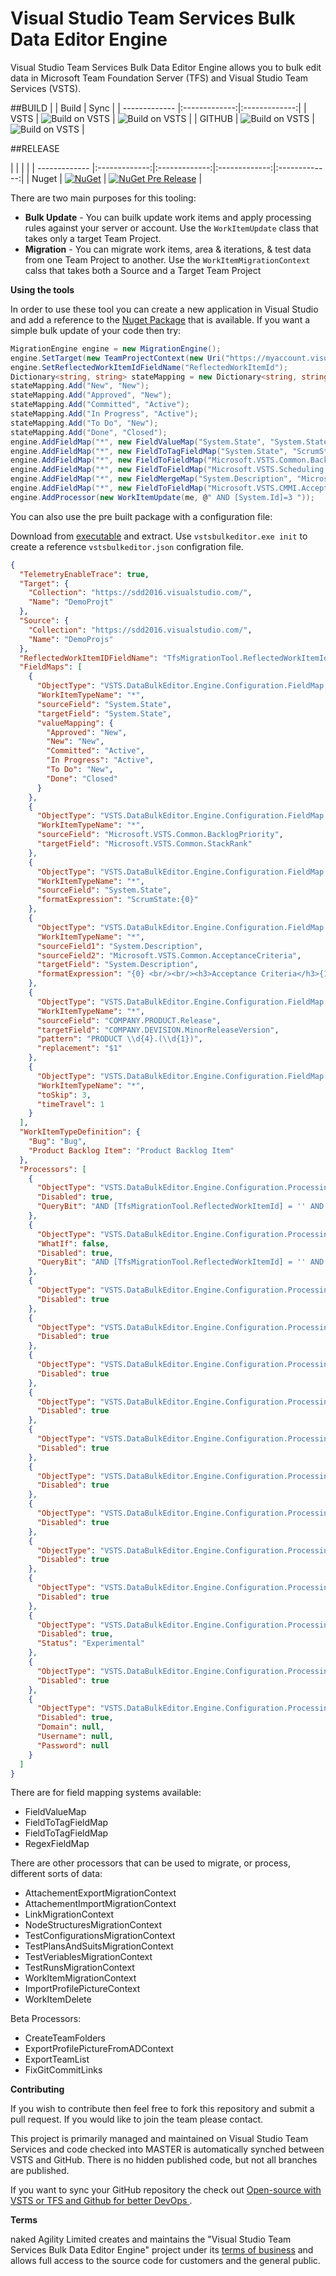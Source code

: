 # Visual Studio Team Services Bulk Data Editor Engine

Visual Studio Team Services Bulk Data Editor Engine allows you to bulk edit data in Microsoft Team Foundation Server (TFS) and Visual Studio Team Services (VSTS).

##BUILD
|         | Build           | Sync           |
| ------------- |:-------------:|:-------------:|
| VSTS      | ![Build on VSTS](https://nkdagility.visualstudio.com/_apis/public/build/definitions/1b52ce63-eccc-41c8-88f9-ae6ebeefdc63/57/badge) | ![Build on VSTS](https://nkdagility.visualstudio.com/_apis/public/build/definitions/1b52ce63-eccc-41c8-88f9-ae6ebeefdc63/58/badge) | 
| GITHUB      | ![Build on VSTS](https://nkdagility.visualstudio.com/_apis/public/build/definitions/1b52ce63-eccc-41c8-88f9-ae6ebeefdc63/60/badge)     | ![Build on VSTS](https://nkdagility.visualstudio.com/_apis/public/build/definitions/1b52ce63-eccc-41c8-88f9-ae6ebeefdc63/59/badge)      |

##RELEASE

|         |  |  |
| ------------- |:-------------:|:-------------:|:-------------:|:-------------:|
| Nuget      | [![NuGet](https://img.shields.io/nuget/v/VSTS.DataBulkEditor.Engine.svg?maxAge=2592000)]() | [![NuGet Pre Release](https://img.shields.io/nuget/vpre/VSTS.DataBulkEditor.Engine.svg?maxAge=2592000)]() |

 There are two main purposes for this tooling:

- **Bulk Update** - You can builk update work items and apply processing rules against your server or account. Use the `WorkItemUpdate` class that takes only a target Team Project. 
- **Migration** - You can migrate work items, area & iterations, & test data from one Team Project to another. Use the `WorkItemMigrationContext` calss that takes both a Source and a Target Team Project

**Using the tools**

In order to use these tool you can create a new application in Visual Studio and add a reference to the [Nuget Package]() that is available. If you want a simple bulk update of your code then try:

```csharp
MigrationEngine engine = new MigrationEngine();
engine.SetTarget(new TeamProjectContext(new Uri("https://myaccount.visualstudio.com/"), "MyFirstTeamProject"));
engine.SetReflectedWorkItemIdFieldName("ReflectedWorkItemId");
Dictionary<string, string> stateMapping = new Dictionary<string, string>();
stateMapping.Add("New", "New");
stateMapping.Add("Approved", "New");
stateMapping.Add("Committed", "Active");
stateMapping.Add("In Progress", "Active");
stateMapping.Add("To Do", "New");
stateMapping.Add("Done", "Closed");
engine.AddFieldMap("*", new FieldValueMap("System.State", "System.State", stateMapping));
engine.AddFieldMap("*", new FieldToTagFieldMap("System.State", "ScrumState:{0}"));
engine.AddFieldMap("*", new FieldToFieldMap("Microsoft.VSTS.Common.BacklogPriority", "Microsoft.VSTS.Common.StackRank"));
engine.AddFieldMap("*", new FieldToFieldMap("Microsoft.VSTS.Scheduling.Effort", "Microsoft.VSTS.Scheduling.StoryPoints"));
engine.AddFieldMap("*", new FieldMergeMap("System.Description", "Microsoft.VSTS.Common.AcceptanceCriteria", "System.Description", @"{0} <br/><br/><h3>Acceptance Criteria</h3>{1}"));
engine.AddFieldMap("*", new FieldToFieldMap("Microsoft.VSTS.CMMI.AcceptanceCriteria", "COMPANY.DEVISION.Analysis"));
engine.AddProcessor(new WorkItemUpdate(me, @" AND [System.Id]=3 "));
```

You can also use the pre built package with a configuration file:

Download from [executable](https://github.com/nkdAgility/vsts-data-bulk-editor/releases) and extract. Use `vstsbulkeditor.exe init` to create a reference `vstsbulkeditor.json` configration file.

```json
{
  "TelemetryEnableTrace": true,
  "Target": {
    "Collection": "https://sdd2016.visualstudio.com/",
    "Name": "DemoProjt"
  },
  "Source": {
    "Collection": "https://sdd2016.visualstudio.com/",
    "Name": "DemoProjs"
  },
  "ReflectedWorkItemIDFieldName": "TfsMigrationTool.ReflectedWorkItemId",
  "FieldMaps": [
    {
      "ObjectType": "VSTS.DataBulkEditor.Engine.Configuration.FieldMap.FieldValueMapConfig",
      "WorkItemTypeName": "*",
      "sourceField": "System.State",
      "targetField": "System.State",
      "valueMapping": {
        "Approved": "New",
        "New": "New",
        "Committed": "Active",
        "In Progress": "Active",
        "To Do": "New",
        "Done": "Closed"
      }
    },
    {
      "ObjectType": "VSTS.DataBulkEditor.Engine.Configuration.FieldMap.FieldtoFieldMapConfig",
      "WorkItemTypeName": "*",
      "sourceField": "Microsoft.VSTS.Common.BacklogPriority",
      "targetField": "Microsoft.VSTS.Common.StackRank"
    },
    {
      "ObjectType": "VSTS.DataBulkEditor.Engine.Configuration.FieldMap.FieldtoTagMapConfig",
      "WorkItemTypeName": "*",
      "sourceField": "System.State",
      "formatExpression": "ScrumState:{0}"
    },
    {
      "ObjectType": "VSTS.DataBulkEditor.Engine.Configuration.FieldMap.FieldMergeMapConfig",
      "WorkItemTypeName": "*",
      "sourceField1": "System.Description",
      "sourceField2": "Microsoft.VSTS.Common.AcceptanceCriteria",
      "targetField": "System.Description",
      "formatExpression": "{0} <br/><br/><h3>Acceptance Criteria</h3>{1}"
    },
    {
      "ObjectType": "VSTS.DataBulkEditor.Engine.Configuration.FieldMap.RegexFieldMapConfig",
      "WorkItemTypeName": "*",
      "sourceField": "COMPANY.PRODUCT.Release",
      "targetField": "COMPANY.DEVISION.MinorReleaseVersion",
      "pattern": "PRODUCT \\d{4}.(\\d{1})",
      "replacement": "$1"
    },
    {
      "ObjectType": "VSTS.DataBulkEditor.Engine.Configuration.FieldMap.TreeToTagMapConfig",
      "WorkItemTypeName": "*",
      "toSkip": 3,
      "timeTravel": 1
    }
  ],
  "WorkItemTypeDefinition": {
    "Bug": "Bug",
    "Product Backlog Item": "Product Backlog Item"
  },
  "Processors": [
    {
      "ObjectType": "VSTS.DataBulkEditor.Engine.Configuration.Processing.WorkItemMigrationConfig",
      "Disabled": true,
      "QueryBit": "AND [TfsMigrationTool.ReflectedWorkItemId] = '' AND  [Microsoft.VSTS.Common.ClosedDate] = '' AND [System.WorkItemType] IN ('Shared Steps', 'Shared Parameter', 'Test Case', 'Requirement', 'Task', 'User Story', 'Bug')"
    },
    {
      "ObjectType": "VSTS.DataBulkEditor.Engine.Configuration.Processing.WorkItemUpdateConfig",
      "WhatIf": false,
      "Disabled": true,
      "QueryBit": "AND [TfsMigrationTool.ReflectedWorkItemId] = '' AND  [Microsoft.VSTS.Common.ClosedDate] = '' AND [System.WorkItemType] IN ('Shared Steps', 'Shared Parameter', 'Test Case', 'Requirement', 'Task', 'User Story', 'Bug')"
    },
    {
      "ObjectType": "VSTS.DataBulkEditor.Engine.Configuration.Processing.NodeStructuresMigrationConfig",
      "Disabled": true
    },
    {
      "ObjectType": "VSTS.DataBulkEditor.Engine.Configuration.Processing.LinkMigrationConfig",
      "Disabled": true
    },
    {
      "ObjectType": "VSTS.DataBulkEditor.Engine.Configuration.Processing.WorkItemPostProcessingConfig",
      "Disabled": true
    },
    {
      "ObjectType": "VSTS.DataBulkEditor.Engine.Configuration.Processing.WorkItemDeleteConfig",
      "Disabled": true
    },
    {
      "ObjectType": "VSTS.DataBulkEditor.Engine.Configuration.Processing.AttachementExportMigrationConfig",
      "Disabled": true
    },
    {
      "ObjectType": "VSTS.DataBulkEditor.Engine.Configuration.Processing.AttachementImportMigrationConfig",
      "Disabled": true
    },
    {
      "ObjectType": "VSTS.DataBulkEditor.Engine.Configuration.Processing.TestVeriablesMigrationConfig",
      "Disabled": true
    },
    {
      "ObjectType": "VSTS.DataBulkEditor.Engine.Configuration.Processing.TestConfigurationsMigrationConfig",
      "Disabled": true
    },
    {
      "ObjectType": "VSTS.DataBulkEditor.Engine.Configuration.Processing.TestPlansAndSuitsMigrationConfig",
      "Disabled": true
    },
    {
      "ObjectType": "VSTS.DataBulkEditor.Engine.Configuration.Processing.TestRunsMigrationConfig",
      "Disabled": true,
      "Status": "Experimental"
    },
    {
      "ObjectType": "VSTS.DataBulkEditor.Engine.Configuration.Processing.ImportProfilePictureConfig",
      "Disabled": true
    },
    {
      "ObjectType": "VSTS.DataBulkEditor.Engine.Configuration.Processing.ExportProfilePictureFromADConfig",
      "Disabled": true,
      "Domain": null,
      "Username": null,
      "Password": null
    }
  ]
}
```

There are for field mapping systems available:

- FieldValueMap
- FieldToTagFieldMap
- FieldToTagFieldMap
- RegexFieldMap

There are other processors that can be used to migrate, or process, different sorts of data:

- AttachementExportMigrationContext
- AttachementImportMigrationContext
- LinkMigrationContext
- NodeStructuresMigrationContext
- TestConfigurationsMigrationContext
- TestPlansAndSuitsMigrationContext
- TestVeriablesMigrationContext
- TestRunsMigrationContext
- WorkItemMigrationContext
- ImportProfilePictureContext
- WorkItemDelete


Beta Processors:

- CreateTeamFolders
- ExportProfilePictureFromADContext
- ExportTeamList
- FixGitCommitLinks

**Contributing**

If you wish to contribute then feel free to fork this repository and submit a pull request. If you would like to join the team please contact.

This project is primarily managed and maintained on Visual Studio Team Services and code checked into MASTER is automatically synched between VSTS and GitHub. There is no hidden published code, but not all branches are published.

If you want to sync your GitHub repository the check out [Open-source with VSTS or TFS and Github for better DevOps
](https://nkdagility.com/open-source-vsts-tfs-github-better-devops/).

**Terms**

naked Agility Limited creates and maintains the "Visual Studio Team Services Bulk Data Editor Engine" project under its [terms of business](https://nkdagility.com/company/consulting-terms-of-business/) and allows full access to the source code for customers and the general public. 


